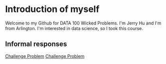 


# Introduction of myself
Welcome to my Github for DATA 100 Wicked Problems. I'm Jerry Hu and I'm from Arlington. I'm interested in data science, so I took this course. 


## Informal responses
[Challenge Problem](Challenge1.html)
[Challenge Problem](https://raw.githubusercontent.com/yhu19/data100repository/main/challenge1.png)



